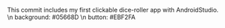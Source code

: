 This commit includes my first clickable dice-roller app with AndroidStudio. \n
background: #05668D \n
button: #EBF2FA

